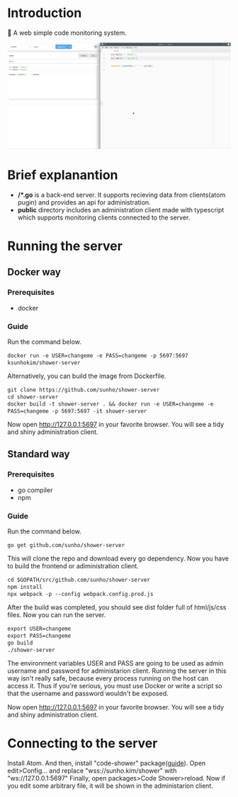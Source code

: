 
# Introduction
🚿 A web simple code monitoring system.

<img src="screenshot.png"/>

# Brief explanantion
 - **/*.go** is a back-end server. It supports recieving data from clients(atom pugin) and provides an api for administration.
 - **public** directory includes an administration client made with typescript which supports monitoring clients connected to the server.

# Running the server

## Docker way

### Prerequisites
 - docker

### Guide

Run the command below.

```
docker run -e USER=changeme -e PASS=changeme -p 5697:5697 ksunhokim/shower-server
```

Alternatively, you can build the image from Dockerfile.

```
git clone https://github.com/sunho/shower-server
cd shower-server
docker build -t shower-server . && docker run -e USER=changeme -e PASS=changeme -p 5697:5697 -it shower-server
```

Now open http://127.0.0.1:5697 in your favorite browser. You will see a tidy and shiny administration client.

## Standard way

### Prerequisites
 - go compiler
 - npm

### Guide
Run the command below.

```
go get github.com/sunho/shower-server
```

This will clone the repo and download every go dependency. Now you have to build the frontend or adiministration client.

```
cd $GOPATH/src/github.com/sunho/shower-server
npm install
npx webpack -p --config webpack.config.prod.js
```

After the build was completed, you should see dist folder full of html/js/css files. Now you can run the server.

```
export USER=changeme
export PASS=changeme
go build
./shower-server
```

The environment variables USER and PASS are going to be used as admin username and password for administarion client. Running the server in this way isn't really safe, because every process running on the host can access it. Thus if you're serious, you must use Docker or write a script so that the username and password wouldn't be exposed.

Now open http://127.0.0.1:5697 in your favorite browser. You will see a tidy and shiny administration client.

# Connecting to the server

Install Atom. And then, install "code-shower" package([guide](https://flight-manual.atom.io/using-atom/sections/atom-packages/)). Open edit\>Config... and replace "wss://sunho.kim/shower" with "ws://127.0.0.1:5697" Finally, open packages\>Code Shower\>reload. Now if you edit some arbitrary file, it will be shown in the administarion client.
